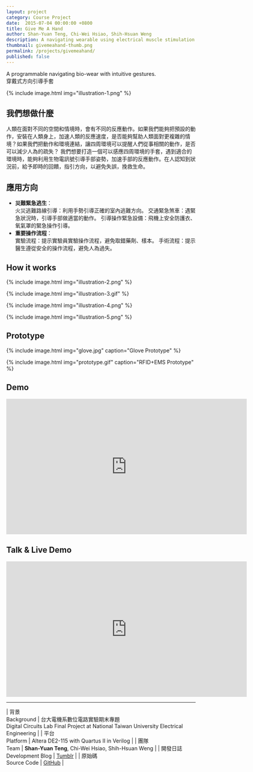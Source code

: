 ```yaml
---
layout: project
category: Course Project
date:  2015-07-04 00:00:00 +0800
title: Give Me A Hand
author: Shan-Yuan Teng, Chi-Wei Hsiao, Shih-Hsuan Weng
description: A navigating wearable using electrical muscle stimulation implemented on custom circuit and FPGA board.
thumbnail: givemeahand-thumb.png
permalink: /projects/givemeahand/
published: false
---
```


A programmable navigating bio-wear with intuitive gestures.  
穿戴式方向引導手套


{% include image.html
           img="illustration-1.png" %}

## 我們想做什麼
人類在面對不同的空間和情境時，會有不同的反應動作。如果我們能夠把預設的動作，安裝在人類身上，加速人類的反應速度，是否能夠幫助人類面對更複雜的情境？如果我們把動作和環境連結，讓四周環境可以提醒人們從事相關的動作，是否可以減少人為的疏失？
我們想要打造一個可以感應四周環境的手套，遇到適合的環境時，能夠利用生物電訊號引導手部姿勢，加速手部的反應動作。在人認知到狀況前，給予即時的回饋，指引方向，以避免失誤，挽救生命。

## 應用方向
* **災難緊急逃生**：  
火災逃難路線引導：利用手勢引導正確的室內逃難方向。
交通緊急煞車：遇緊急狀況時，引導手部做適當的動作。
引導操作緊急設備：飛機上安全防護衣、氧氣罩的緊急操作引導。
* **重要操作流程**：  
實驗流程：提示實驗員實驗操作流程，避免取錯藥劑、樣本。
手術流程：提示醫生遵從安全的操作流程，避免人為過失。

## How it works

{% include image.html
           img="illustration-2.png" %}

{% include image.html
           img="illustration-3.gif" %}

{% include image.html
           img="illustration-4.png" %}

{% include image.html
           img="illustration-5.png" %}

## Prototype

{% include image.html
           img="glove.jpg"
           caption="Glove Prototype" %}

{% include image.html
           img="prototype.gif"
           caption="RFID+EMS Prototype" %}

## Demo

<div class="video-wrapper">
  <iframe width="640" height="360" src="https://www.youtube.com/embed/L_OQ6c5u8k0" frameborder="0" allowfullscreen></iframe>
</div>

## Talk & Live Demo

<div class="video-wrapper">
  <iframe width="640" height="360" src="https://www.youtube.com/embed/9on35hXmRWQ" frameborder="0" allowfullscreen></iframe>
</div>

---

| 背景<br>Background | 台大電機系數位電路實驗期末專題<br>Digital Circuits Lab Final Project at National Taiwan University Electrical Engineering |
| 平台<br>Platform | Altera DE2-115 with Quartus II in Verilog |
| 團隊<br>Team | **Shan-Yuan Teng**, Chi-Wei Hsiao, Shih-Hsuan Weng |
| 開發日誌<br>Development Blog | [Tumblr](http://givemeahandproject.tumblr.com/) |
| 原始碼<br>Source Code | [GitHub](http://github.com/tanyuan/givemeahand) |
